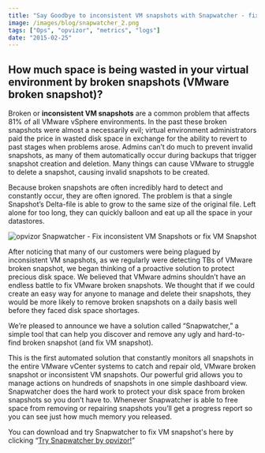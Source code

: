 ```yaml
---
title: "Say Goodbye to inconsistent VM snapshots with Snapwatcher - fix VM snapshot"
image: /images/blog/snapwatcher_2.png
tags: ["Ops", "opvizor", "metrics", "logs"]
date: "2015-02-25"
---
```


## How much space is being wasted in your virtual environment by broken snapshots (VMware broken snapshot)?

Broken or **inconsistent VM snapshots** are a common problem that affects 81% of all VMware vSphere environments. In the past these broken snapshots were almost a necessarily evil; virtual environment administrators paid the price in wasted disk space in exchange for the ability to revert to past stages when problems arose. Admins can’t do much to prevent invalid snapshots, as many of them automatically occur during backups that trigger snapshot creation and deletion. Many things can cause VMware to struggle to delete a snapshot, causing invalid snapshots to be created.

Because broken snapshots are often incredibly hard to detect and constantly occur, they are often ignored. The problem is that a single Snapshot’s Delta-file is able to grow to the same size of the original file. Left alone for too long, they can quickly balloon and eat up all the space in your datastores.

![opvizor Snapwatcher - Fix inconsistent VM Snapshots or fix VM Snapshot](/images/blog/snapwatcher_2.png)

After noticing that many of our customers were being plagued by inconsistent VM snapshots, as we regularly were detecting TBs of VMware broken snapshot, we began thinking of a proactive solution to protect precious disk space. We believed that VMware admins shouldn’t have an endless battle to fix VMware broken snapshots. We thought that if we could create an easy way for anyone to manage and delete their snapshots, they would be more likely to remove broken snapshots on a daily basis well before they faced disk space shortages.

We’re pleased to announce we have a solution called “Snapwatcher,” a simple tool that can help you discover and remove any ugly and hard-to-find broken snapshot (and fix VM snapshot).

This is the first automated solution that constantly monitors all snapshots in the entire VMware vCenter systems to catch and repair old, VMware broken snapshot or inconsistent VM snapshots. Our powerful grid allows you to manage actions on hundreds of snapshots in one simple dashboard view. Snapwatcher does the hard work to protect your disk space from broken snapshots so you don’t have to. Whenever Snapwatcher is able to free space from removing or repairing snapshots you’ll get a progress report so you can see just how much memory you released.

You can download and try Snapwatcher to fix VM snapshot's here by clicking “[Try Snapwatcher by opvizor!](http://try.opvizor.com/snapwatcher)”
